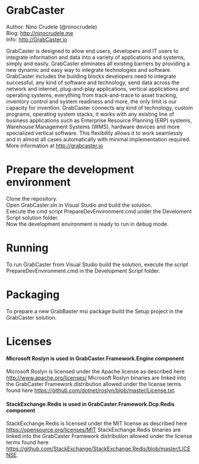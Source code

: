 # GrabCaster

Author: Nino Crudele (@ninocrudele)  
Blog: http://ninocrudele.me  
Info: http://GrabCaster.io  

GrabCaster is designed to allow end users, developers and IT users to integrate information and data into a variety of applications and systems, simply and easily.
GrabCaster eliminates all existing barriers by providing a new dynamic and easy way to integrate technologies and software.
GrabCaster includes the building blocks developers need to integrate successful, any kind of software and technology, send data across the network and internet, plug-and-play applications, vertical applications and operating systems, everything from track-and-trace to asset tracking, inventory control and system readiness and more, the only limit is our capacity for invention.
GrabCaster connects any kind of technology, custom programs, operating system stacks, it works with any existing line of business applications such as Enterprise Resource Planning (ERP) systems, Warehouse Management Systems (WMS), hardware devices and more specialized vertical software. This flexibility allows it to work seamlessly and in almost all cases automatically with minimal implementation required.
More information at http://grabcaster.io

# Prepare the development environment
Clone the repository.  
Open GrabCaster.sln in Visual Studio and build the solution.  
Execute the cmd script PrepareDevEnvironment.cmd under the Develoment Script solution folder.  
Now the development environment is ready to run in debug mode.  

# Running
To run GrabCaster from Visual Studio build the solution, execute the script PrepareDevEnvironment.cmd in the Development Script folder.

# Packaging
To prepare a new GrabBaster msi package build the Setup project in the GrabCaster solution.

# Licenses

#### Microsoft Roslyn is used in GrabCaster.Framework.Engine component

Microsoft Roslyn is licensed under the Apache license as described here http://www.apache.org/licenses/
Microsoft Roslyn binaries are linked into the GrabCaster Framework distribution allowed under the license terms found here https://github.com/dotnet/roslyn/blob/master/License.txt.

#### StackExchange.Redis is used in GrabCaster.Framework.Dcp.Redis component

StackExchange.Redis is licensed under the MIT license as described here https://opensource.org/licenses/MIT
StackExchange.Redis binaries are linked into the GrabCaster Framework distribution allowed under the license terms found here https://github.com/StackExchange/StackExchange.Redis/blob/master/LICENSE.
